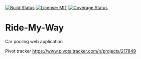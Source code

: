 
[![Build Status](https://travis-ci.org/Dygn/Ride-My-Way.svg?branch=ft_API_test_fetchall_rides)](https://travis-ci.org/Dygn/Ride-My-Way)
[![License: MIT](https://img.shields.io/badge/License-MIT-yellow.svg)](https://opensource.org/licenses/MIT)
[![Coverage Status](https://coveralls.io/repos/github/Dygn/Ride-My-Way/badge.svg?branch=ft-test-request-ride)](https://coveralls.io/github/Dygn/Ride-My-Way?branch=ft-test-request-ride)

# Ride-My-Way
Car pooling  web application

Pivot tracker https://www.pivotaltracker.com/n/projects/217849

